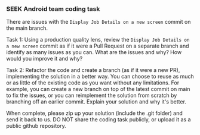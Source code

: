 ### SEEK Android team coding task ###

There are issues with the `Display Job Details on a new screen` commit on the main branch.

Task 1:
Using a production quality lens, review the `Display Job Details on a new screen` commit
as if it were a Pull Request on a separate branch and identify as many issues as you can. 
What are the issues and why? How would you improve it and why?

Task 2:
Refactor the code and create a branch (as if it were a new PR), implementing the solution in a better way.
You can choose to reuse as much or as little of the existing code as you want without any limitations.
For example, you can create a new branch on top of the latest commit on main to fix the issues,
or you can reimplement the solution from scratch by branching off an earlier commit.
Explain your solution and why it's better.

When complete, please zip up your solution (include the .git folder) and send it back to us.
DO NOT share the coding task publicly, or upload it as a public github repository.
